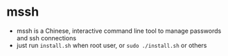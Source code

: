 # mssh

- mssh is a Chinese, interactive command line tool to manage passwords and ssh connections
- just run `install.sh` when root user, or `sudo ./install.sh` or others
